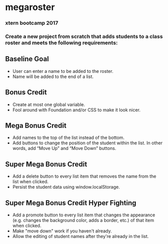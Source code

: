 # megaroster
### xtern bootcamp 2017
### Create a new project from scratch that adds students to a class roster and meets the following requirements:

## Baseline Goal

* User can enter a name to be added to the roster.
* Name will be added to the end of a list.

## Bonus Credit

* Create at most one global variable.
* Fool around with Foundation and/or CSS to make it look nicer.

## Mega Bonus Credit

* Add names to the top of the list instead of the bottom.
* Add buttons to change the position of the student within the list. In other words, add “Move Up” and “Move Down” buttons.

## Super Mega Bonus Credit

* Add a delete button to every list item that removes the name from the list when clicked.
* Persist the student data using window.localStorage.

## Super Mega Bonus Credit Hyper Fighting

* Add a promote button to every list item that changes the appearance (e.g. changes the background color, adds a border, etc.) of that item when clicked.
* Make "move down" work if you haven't already.
* Allow the editing of student names after they're already in the list.
